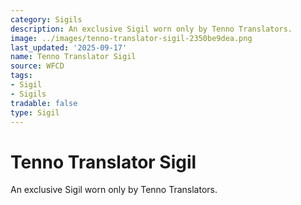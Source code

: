 ```yaml
---
category: Sigils
description: An exclusive Sigil worn only by Tenno Translators.
image: ../images/tenno-translator-sigil-2350be9dea.png
last_updated: '2025-09-17'
name: Tenno Translator Sigil
source: WFCD
tags:
- Sigil
- Sigils
tradable: false
type: Sigil
---
```


# Tenno Translator Sigil

An exclusive Sigil worn only by Tenno Translators.

